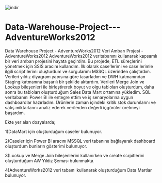 
![indir](https://github.com/user-attachments/assets/6628eb34-f31e-4261-aca7-6e4dfd6344f3)



# Data-Warehouse-Project---AdventureWorks2012
Data Warehouse Project - AdventureWorks2012
Veri Ambarı Projesi - AdventureWorks2012 AdventureWorks2012 
veritabanını kullanarak kapsamlı bir veri ambarı projesini hayata geçirdim. Bu projede, ETL süreçlerini yönetmek için 
SSIS aracını kullandım. İlk olarak case'lerimi ve case'lerimle ilgili script'lerimi oluşturdum ve sorgularımı MSSQL 
üzerinden çalıştırdım. Verileri yıldız diyagram yapısına göre tasarladım ve DWH katmanından Staging katmanına 
başarılı bir şekilde aktardım. Verileri Merge Join ve Lookup bileşenleri ile birleştirerek boyut ve olgu tabloları 
oluşturdum, daha sonra bu tabloları oluşturduğum Sales Data Mart ortamına yükledim. SQL veritabanını Power BI ile 
entegre ettim ve iş senaryolarına uygun dashboardlar hazırladım. Ürünlerin zaman içindeki kritik stok durumlarını ve 
satış miktarlarını analiz ederek verilerden değerli içgörüler üretmeyi başardım.

Ekte yer alan dosyalarda;

1)DataMart için oluşturduğum caseler bulunuyor.

2)Caseler için  Power BI aracını MSSQL veri tabanına bağlayarak  dashboard oluşturdum  bunların  gösterimi bulunuyor.

3)Lookup ve Merge Join bileşenlerini kullanırken ve create scrpitlerini oluşturduğum AW Yıldız Şeması bulunmakta.

4)AdventureWorks2012 veri tabaını kullanarak  oluşturduğum  Data Martlar bulunuyor.
